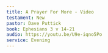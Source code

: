 ```yaml
---
title: A Prayer For More - Video
testament: New
pastor: Dave Puttick
book: Ephesians 3 v 14-21
audio: https://youtu.be/U9e-iqno5Po
service: Evening
---
```

